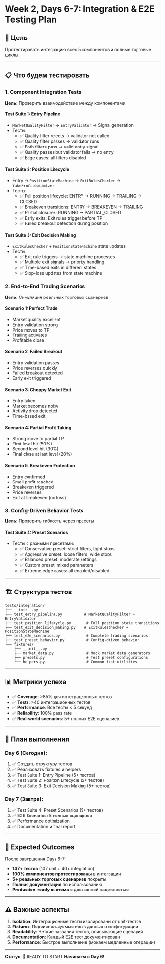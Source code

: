 # Week 2, Days 6-7: Integration & E2E Testing Plan

## 🎯 Цель
Протестировать интеграцию всех 5 компонентов и полные торговые циклы.

---

## 📋 Что будем тестировать

### 1. Component Integration Tests
**Цель**: Проверить взаимодействие между компонентами

#### Test Suite 1: Entry Pipeline
- `MarketQualityFilter` → `EntryValidator` → Signal generation
- Тесты:
  - ✅ Quality filter rejects → validator not called
  - ✅ Quality filter passes → validator runs
  - ✅ Both filters pass → valid entry signal
  - ✅ Quality passes but validator fails → no entry
  - ✅ Edge cases: all filters disabled

#### Test Suite 2: Position Lifecycle
- Entry → `PositionStateMachine` → `ExitRulesChecker` → `TakeProfitOptimizer`
- Тесты:
  - ✅ Full position lifecycle: ENTRY → RUNNING → TRAILING → CLOSED
  - ✅ Breakeven transitions: ENTRY → BREAKEVEN → TRAILING
  - ✅ Partial closures: RUNNING → PARTIAL_CLOSED
  - ✅ Early exits: Exit rules trigger before TP
  - ✅ Failed breakout detection during position

#### Test Suite 3: Exit Decision Making
- `ExitRulesChecker` + `PositionStateMachine` state updates
- Тесты:
  - ✅ Exit rule triggers → state machine processes
  - ✅ Multiple exit signals → priority handling
  - ✅ Time-based exits in different states
  - ✅ Stop-loss updates from state machine

### 2. End-to-End Trading Scenarios
**Цель**: Симуляция реальных торговых сценариев

#### Scenario 1: Perfect Trade
- Market quality excellent
- Entry validation strong
- Price moves to TP
- Trailing activates
- Profitable close

#### Scenario 2: Failed Breakout
- Entry validation passes
- Price reverses quickly
- Failed breakout detected
- Early exit triggered

#### Scenario 3: Choppy Market Exit
- Entry taken
- Market becomes noisy
- Activity drop detected
- Time-based exit

#### Scenario 4: Partial Profit Taking
- Strong move to partial TP
- First level hit (50%)
- Second level hit (30%)
- Final close at last level (20%)

#### Scenario 5: Breakeven Protection
- Entry confirmed
- Small profit reached
- Breakeven triggered
- Price reverses
- Exit at breakeven (no loss)

### 3. Config-Driven Behavior Tests
**Цель**: Проверить гибкость через пресеты

#### Test Suite 4: Preset Scenarios
- Тесты с разными пресетами:
  - ✅ Conservative preset: strict filters, tight stops
  - ✅ Aggressive preset: loose filters, wide stops
  - ✅ Balanced preset: moderate settings
  - ✅ Custom preset: mixed parameters
  - ✅ Extreme edge cases: all enabled/disabled

---

## 🏗️ Структура тестов

```
tests/integration/
├── __init__.py
├── test_entry_pipeline.py          # MarketQualityFilter + EntryValidator
├── test_position_lifecycle.py       # Full position state transitions
├── test_exit_decision_making.py    # ExitRulesChecker + PositionStateMachine
├── test_e2e_scenarios.py            # Complete trading scenarios
├── test_preset_behavior.py          # Config-driven behavior
└── fixtures/
    ├── __init__.py
    ├── market_data.py               # Mock market data generators
    ├── presets.py                   # Test preset configurations
    └── helpers.py                   # Common test utilities
```

---

## 📊 Метрики успеха

- ✅ **Coverage**: >85% для интеграционных тестов
- ✅ **Tests**: >40 интеграционных тестов
- ✅ **Performance**: Все тесты < 5 секунд
- ✅ **Reliability**: 100% pass rate
- ✅ **Real-world scenarios**: 5+ полных E2E сценариев

---

## 🚀 План выполнения

### Day 6 (Сегодня):
1. ✅ Создать структуру тестов
2. ✅ Реализовать fixtures и helpers
3. ✅ Test Suite 1: Entry Pipeline (5+ тестов)
4. ✅ Test Suite 2: Position Lifecycle (5+ тестов)
5. ✅ Test Suite 3: Exit Decision Making (5+ тестов)

### Day 7 (Завтра):
1. ✅ Test Suite 4: Preset Scenarios (5+ тестов)
2. ✅ E2E Scenarios: 5 полных сценариев
3. ✅ Performance optimization
4. ✅ Documentation и final report

---

## 🎯 Expected Outcomes

После завершения Days 6-7:
- **147+ тестов** (107 unit + 40+ integration)
- **100% компонентов протестированы** в интеграции
- **5+ реальных торговых сценариев** покрыты
- **Полная документация** по использованию
- **Production-ready система** с доказанной надежностью

---

## ⚠️ Важные аспекты

1. **Isolation**: Интеграционные тесты изолированы от unit-тестов
2. **Fixtures**: Переиспользуемые mock данные и конфигурации
3. **Readability**: Четкие названия тестов, описывающие сценарий
4. **Documentation**: Каждый E2E тест документирован
5. **Performance**: Быстрое выполнение (мокаем медленные операции)

---

**Статус**: 🚀 READY TO START
**Начинаем с Day 6!**
